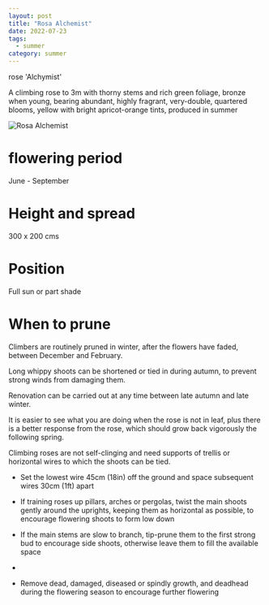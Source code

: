 ```yaml
---
layout: post
title: "Rosa Alchemist"
date: 2022-07-23
tags:
  - summer
category: summer
---
```


rose 'Alchymist'

A climbing rose to 3m with thorny stems and rich green foliage, bronze when young, bearing abundant, highly fragrant, very-double, quartered blooms, yellow with bright apricot-orange tints, produced in summer

<img class="pure-image-responsive" src="{{{site.url}}/assets/img/alchemist.jpg" alt="Rosa Alchemist"/>

# flowering period

June - September

# Height and spread
300 x 200 cms

# Position

Full sun or part shade

# When to prune

Climbers are routinely pruned in winter, after the flowers have faded, between December and February.

Long whippy shoots can be shortened or tied in during autumn, to prevent strong winds from damaging them.

Renovation can be carried out at any time between late autumn and late winter.

 <href src="https://www.youtube.com/embed/23n6CqOJAKA"/>

It is easier to see what you are doing when the rose is not in leaf, plus there is a better response from the rose, which should grow back vigorously the following spring.

Climbing roses are not self-clinging and need supports of trellis or horizontal wires to which the shoots can be tied. 

-  Set the lowest wire 45cm (18in) off the ground and space subsequent wires 30cm (1ft) apart

- If training roses up pillars, arches or pergolas, twist the main shoots gently around the uprights, keeping them as horizontal as possible, to encourage flowering shoots to form low down

- If the main stems are slow to branch, tip-prune them to the first strong bud to encourage side shoots, otherwise leave them to fill the available space
- 
- Remove dead, damaged, diseased or spindly growth, and deadhead during the flowering season to encourage further flowering

